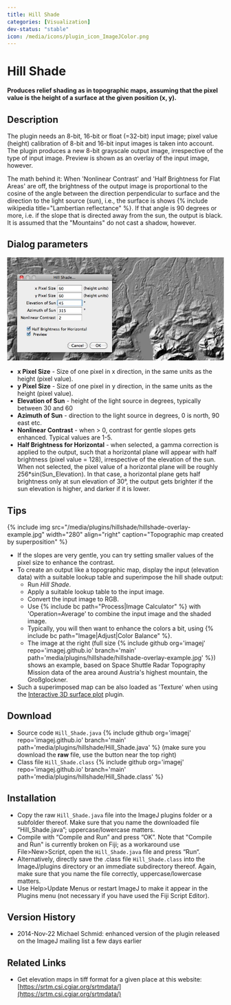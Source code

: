 ```yaml
---
title: Hill Shade
categories: [Visualization]
dev-status: "stable"
icon: /media/icons/plugin_icon_ImageJColor.png
---
```


# Hill Shade

**Produces relief shading as in topographic maps, assuming that the pixel value is the height of a surface at the given position (x, y).**

## Description

The plugin needs an 8-bit, 16-bit or float (=32-bit) input image; pixel value (height) calibration of 8-bit and 16-bit input images is taken into account. The plugin produces a new 8-bit grayscale output image, irrespective of the type of input image. Preview is shown as an overlay of the input image, however.

The math behind it: When 'Nonlinear Contrast' and 'Half Brightness for Flat Areas' are off, the brightness of the output image is proportional to the cosine of the angle between the direction perpendicular to surface and the direction to the light source (sun), i.e., the surface is shows {% include wikipedia title="Lambertian reflectance" %}. If that angle is 90 degrees or more, i.e. if the slope that is directed away from the sun, the output is black. It is assumed that the "Mountains" do not cast a shadow, however.

## Dialog parameters

![Dialog screen shot](/media/plugins/hillshade/hillshade-screenshot.jpg)

-   **x Pixel Size** - Size of one pixel in x direction, in the same units as the height (pixel value).
-   **y Pixel Size** - Size of one pixel in y direction, in the same units as the height (pixel value).
-   **Elevation of Sun** - height of the light source in degrees, typically between 30 and 60
-   **Azimuth of Sun** - direction to the light source in degrees, 0 is north, 90 east etc.
-   **Nonlinear Contrast** - when &gt; 0, contrast for gentle slopes gets enhanced. Typical values are 1-5.
-   **Half Brightness for Horizontal** - when selected, a gamma correction is applied to the output, such that a horizontal plane will appear with half brightness (pixel value = 128), irrespective of the elevation of the sun. When not selected, the pixel value of a horizontal plane will be roughly 256\*sin(Sun\_Elevation). In that case, a horizontal plane gets half brightness only at sun elevation of 30°, the output gets brighter if the sun elevation is higher, and darker if it is lower.

## Tips
{% include img src="/media/plugins/hillshade/hillshade-overlay-example.jpg" width="280" align="right" caption="Topographic map created by superposition" %}

-   If the slopes are very gentle, you can try setting smaller values of the pixel size to enhance the contrast.
-   To create an output like a topographic map, display the input (elevation data) with a suitable lookup table and superimpose the hill shade output:
    -   Run *Hill Shade*.
    -   Apply a suitable lookup table to the input image.
    -   Convert the input image to RGB.
    -   Use {% include bc path="Process|Image Calculator" %} with 'Operation=Average' to combine the input image and the shaded image.
    -   Typically, you will then want to enhance the colors a bit, using {% include bc path="Image|Adjust|Color Balance" %}.
    -   The image at the right (full size {% include github org='imagej' repo='imagej.github.io' branch='main'  path='media/plugins/hillshade/hillshade-overlay-example.jpg' %}) shows an example, based on Space Shuttle Radar Topography Mission data of the area around Austria's highest mountain, the Großglockner.
-   Such a superimposed map can be also loaded as 'Texture' when using the [Interactive 3D surface plot](https://imagej.net/ij/plugins/surface-plot-3d.html) plugin.

## Download
* Source code `Hill_Shade.java` {% include github org='imagej' repo='imagej.github.io' branch='main' path='media/plugins/hillshade/Hill_Shade.java' %} (make sure you download the **raw** file, use the button near the top right)
* Class file `Hill_Shade.class` {% include github org='imagej' repo='imagej.github.io' branch='main'  path='media/plugins/hillshade/Hill_Shade.class' %}

## Installation
- Copy the raw `Hill_Shade.java` file into the ImageJ plugins folder or a subfolder thereof. Make sure that you name the downloaded file ”Hill_Shade.java”; uppercase/lowercase matters.
- Compile with “Compile and Run” and press “OK”. Note that "Compile and Run" is currently broken on Fiji; as a workaround use File>New>Script, open the `Hill_Shade.java` file and press “Run“.
- Alternatively, directly save the .class file `Hill_Shade.class` into the ImageJ/plugins directory or an immediate subdirectory thereof. Again, make sure that you name the file correctly, uppercase/lowercase matters.
- Use Help>Update Menus or restart ImageJ to make it appear in the Plugins menu (not necessary if you have used the Fiji Script Editor).

## Version History
-   2014-Nov-22 Michael Schmid: enhanced version of the plugin released on the ImageJ mailing list a few days earlier


## Related Links

-   Get elevation maps in tiff format for a given place at this website: [https://srtm.csi.cgiar.org/srtmdata/](https://srtm.csi.cgiar.org/srtmdata/)

